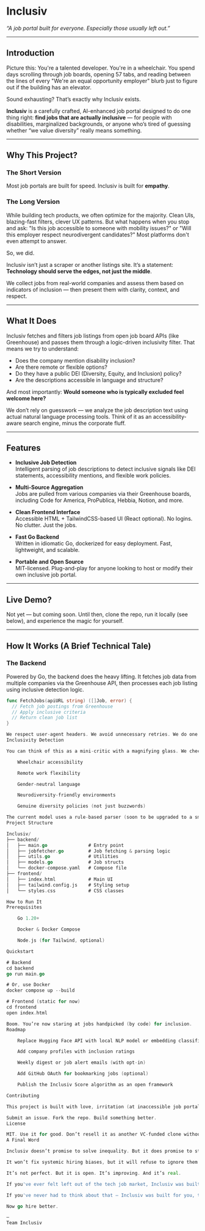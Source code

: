# Inclusiv

_“A job portal built for everyone. Especially those usually left out.”_

---

## Introduction

Picture this: You're a talented developer. You're in a wheelchair. You spend days scrolling through job boards, opening 57 tabs, and reading between the lines of every "We're an equal opportunity employer" blurb just to figure out if the building has an elevator.

Sound exhausting? That’s exactly why Inclusiv exists.

**Inclusiv** is a carefully crafted, AI-enhanced job portal designed to do one thing right: **find jobs that are actually inclusive** — for people with disabilities, marginalized backgrounds, or anyone who’s tired of guessing whether “we value diversity” really means something.

---

## Why This Project?

### The Short Version

Most job portals are built for speed. Inclusiv is built for **empathy**.

### The Long Version

While building tech products, we often optimize for the majority. Clean UIs, blazing-fast filters, clever UX patterns. But what happens when you stop and ask: "Is this job accessible to someone with mobility issues?" or "Will this employer respect neurodivergent candidates?" Most platforms don't even attempt to answer.

So, we did.

Inclusiv isn’t just a scraper or another listings site. It’s a statement: **Technology should serve the edges, not just the middle**.

We collect jobs from real-world companies and assess them based on indicators of inclusion — then present them with clarity, context, and respect.

---

## What It Does

Inclusiv fetches and filters job listings from open job board APIs (like Greenhouse) and passes them through a logic-driven inclusivity filter. That means we try to understand:

- Does the company mention disability inclusion?
- Are there remote or flexible options?
- Do they have a public DEI (Diversity, Equity, and Inclusion) policy?
- Are the descriptions accessible in language and structure?

And most importantly: **Would someone who is typically excluded feel welcome here?**

We don’t rely on guesswork — we analyze the job description text using actual natural language processing tools. Think of it as an accessibility-aware search engine, minus the corporate fluff.

---

## Features

- **Inclusive Job Detection**  
  Intelligent parsing of job descriptions to detect inclusive signals like DEI statements, accessibility mentions, and flexible work policies.

- **Multi-Source Aggregation**  
  Jobs are pulled from various companies via their Greenhouse boards, including Code for America, ProPublica, Hebbia, Notion, and more.

- **Clean Frontend Interface**  
  Accessible HTML + TailwindCSS-based UI (React optional). No logins. No clutter. Just the jobs.

- **Fast Go Backend**  
  Written in idiomatic Go, dockerized for easy deployment. Fast, lightweight, and scalable.

- **Portable and Open Source**  
  MIT-licensed. Plug-and-play for anyone looking to host or modify their own inclusive job portal.

---

## Live Demo?

Not yet — but coming soon. Until then, clone the repo, run it locally (see below), and experience the magic for yourself.

---

## How It Works (A Brief Technical Tale)

### The Backend

Powered by Go, the backend does the heavy lifting. It fetches job data from multiple companies via the Greenhouse API, then processes each job listing using inclusive detection logic.

```go
func FetchJobs(apiURL string) ([]Job, error) {
  // Fetch job postings from Greenhouse
  // Apply inclusive criteria
  // Return clean job list
}

We respect user-agent headers. We avoid unnecessary retries. We do one thing well: fetch jobs, then tell you which ones are likely worth your time.
Inclusivity Detection

You can think of this as a mini-critic with a magnifying glass. We check job descriptions for terms that indicate:

    Wheelchair accessibility

    Remote work flexibility

    Gender-neutral language

    Neurodiversity-friendly environments

    Genuine diversity policies (not just buzzwords)

The current model uses a rule-based parser (soon to be upgraded to a small language model or in-house embedding matcher). It’s not perfect, but it’s better than squinting through 300 listings.
Project Structure

Inclusiv/
├── backend/
│   ├── main.go               # Entry point
│   ├── jobfetcher.go         # Job fetching & parsing logic
│   ├── utils.go              # Utilities
│   ├── models.go             # Job structs
│   └── docker-compose.yaml   # Compose file
├── frontend/
│   ├── index.html            # Main UI
│   ├── tailwind.config.js    # Styling setup
│   └── styles.css            # CSS classes

How to Run It
Prerequisites

    Go 1.20+

    Docker & Docker Compose

    Node.js (for Tailwind, optional)

Quickstart

# Backend
cd backend
go run main.go

# Or, use Docker
docker compose up --build

# Frontend (static for now)
cd frontend
open index.html

Boom. You’re now staring at jobs handpicked (by code) for inclusion.
Roadmap

    Replace Hugging Face API with local NLP model or embedding classifier

    Add company profiles with inclusion ratings

    Weekly digest or job alert emails (with opt-in)

    Add GitHub OAuth for bookmarking jobs (optional)

    Publish the Inclusiv Score algorithm as an open framework

Contributing

This project is built with love, irritation (at inaccessible job portals), and a desire to do better. If you believe in the cause, want to improve the parser, or just like Go and accessibility, you’re welcome here.

Submit an issue. Fork the repo. Build something better.
License

MIT. Use it for good. Don’t resell it as another VC-funded clone without at least sending us a thank-you note.
A Final Word

Inclusiv doesn’t promise to solve inequality. But it does promise to start somewhere.

It won’t fix systemic hiring biases, but it will refuse to ignore them.

It’s not perfect. But it is open. It’s improving. And it’s real.

If you've ever felt left out of the tech job market, Inclusiv was built for you.

If you've never had to think about that — Inclusiv was built for you, too.

Now go hire better.

—
Team Inclusiv
